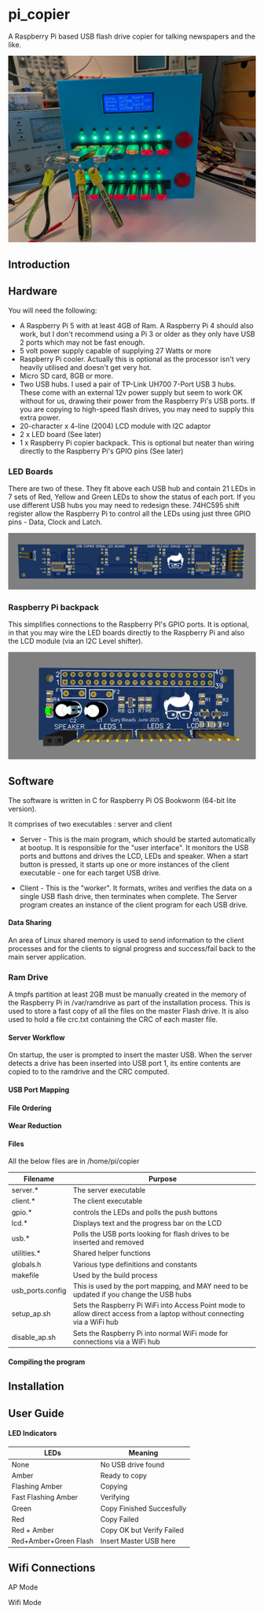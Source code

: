 # pi_copier
A Raspberry Pi based USB flash drive copier for talking newspapers and the like.

![alt text](images/PXL_20250601_150253859.jpg "Pi Copier")

## Introduction

## Hardware
You will need the following:
* A Raspberry Pi 5 with at least 4GB of Ram. A Raspberry Pi 4 should also work, but I don't recommend using a Pi 3 or older as they only have USB 2 ports which may not be fast enough.
* 5 volt power supply capable of supplying 27 Watts or more
* Raspberry Pi cooler. Actually this is optional as the processor isn't very heavily utilised and doesn't get very hot.
* Micro SD card, 8GB or more.
* Two USB hubs. I used a pair of TP-Link UH700 7-Port USB 3 hubs. These come with an external 12v power supply but seem to work OK without for us, drawing their power from the Raspberry Pi's USB ports. If you are copying to high-speed flash drives, you may need to supply this extra power.
* 20-character x 4-line (2004) LCD module with I2C adaptor
* 2 x LED board (See later)
* 1 x Raspberry Pi copier backpack. This is optional but neater than wiring directly to the Raspberry Pi's GPIO pins (See later)

### LED Boards
There are two of these. They fit above each USB hub and contain 21 LEDs in 7 sets of Red, Yellow and Green LEDs to show the status of each port. If you use different USB hubs you may need to redesign these. 74HC595 shift register allow the Raspberry Pi to control all the LEDs using just three GPIO pins - Data, Clock and Latch.

![alt text](images/ledboard.png)


### Raspberry Pi backpack
This simplifies connections to the Raspberry PI's GPIO ports. It is optional, in that you may wire the LED boards directly to the Raspberry Pi and also the LCD module (via an I2C Level shifter). 

![alt text](images/backpack.png)

## Software

The software is written in C for Raspberry Pi OS Bookworm (64-bit lite version). 

It comprises of two executables : server and client

* Server - This is the main program, which should be started automatically at bootup. It is responsible for the "user interface". It monitors the USB ports and buttons and drives the LCD, LEDs and speaker. When a start button is pressed, it starts up one or more instances of the client executable - one for each target USB drive.
  
* Client - This is the "worker". It formats, writes and verifies the data on a single USB flash drive, then terminates when complete. The Server program creates an instance of the client program for each USB drive.

#### Data Sharing

An area of Linux shared memory is used to send information to the client processes and for the clients to signal progress and success/fail back to the main server application.

### Ram Drive
A tmpfs partition at least 2GB must be manually created in the memory of the Raspberry Pi in /var/ramdrive as part of the installation process. This is used to store a fast copy of all the files on the master Flash drive. It is also used to hold a file crc.txt containing the CRC of each master file.

#### Server Workflow
On startup, the user is prompted to insert the master USB. When the server detects a drive has been inserted into USB port 1, its entire contents are copied to to the ramdrive and the CRC computed.


#### USB Port Mapping

#### File Ordering

#### Wear Reduction

#### Files
All the below files are in /home/pi/copier

| Filename         | Purpose 
|------------------|---------------------------------------------------|
| server.*         | The server executable                             |
| client.*         | The client executable                             |
| gpio.*           | controls the LEDs and polls the push buttons      |
| lcd.*            | Displays text and the progress bar on the LCD     |
| usb.*            | Polls the USB ports looking for flash drives to be inserted and removed |
| utilities.*      | Shared helper functions                           |
| globals.h        | Various type definitions and constants            |
| makefile         | Used by the build process                         |
| usb_ports.config | This is used by the port mapping, and MAY need to be updated if you change the USB hubs |
| setup_ap.sh      | Sets the Raspberry Pi WiFi into Access Point mode to allow direct access from a laptop without connecting via a WiFi hub |
| disable_ap.sh      | Sets the Raspberry Pi into normal WiFi mode for connections via a WiFi hub |



#### Compiling the program

## Installation

## User Guide

#### LED Indicators

| LEDs                  | Meaning                                        |
|-----------------------|------------------------------------------------|
| None                  | No USB drive found                             |
| Amber                 | Ready to copy                                  |
| Flashing Amber        | Copying                                        |
| Fast Flashing Amber   | Verifying                                      |
| Green                 | Copy Finished Succesfully                      |
| Red                   | Copy Failed                                    |
| Red + Amber           | Copy OK but Verify Failed                      |
| Red+Amber+Green Flash | Insert Master USB here                         |

## Wifi Connections

AP Mode

Wifi Mode



